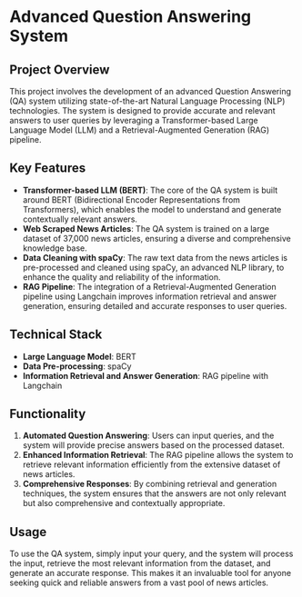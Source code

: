 # Advanced Question Answering System

## Project Overview

This project involves the development of an advanced Question Answering (QA) system utilizing state-of-the-art Natural Language Processing (NLP) technologies. The system is designed to provide accurate and relevant answers to user queries by leveraging a Transformer-based Large Language Model (LLM) and a Retrieval-Augmented Generation (RAG) pipeline.

## Key Features

- **Transformer-based LLM (BERT)**: The core of the QA system is built around BERT (Bidirectional Encoder Representations from Transformers), which enables the model to understand and generate contextually relevant answers.
- **Web Scraped News Articles**: The QA system is trained on a large dataset of 37,000 news articles, ensuring a diverse and comprehensive knowledge base.
- **Data Cleaning with spaCy**: The raw text data from the news articles is pre-processed and cleaned using spaCy, an advanced NLP library, to enhance the quality and reliability of the information.
- **RAG Pipeline**: The integration of a Retrieval-Augmented Generation pipeline using Langchain improves information retrieval and answer generation, ensuring detailed and accurate responses to user queries.

## Technical Stack

- **Large Language Model**: BERT
- **Data Pre-processing**: spaCy
- **Information Retrieval and Answer Generation**: RAG pipeline with Langchain

## Functionality

1. **Automated Question Answering**: Users can input queries, and the system will provide precise answers based on the processed dataset.
2. **Enhanced Information Retrieval**: The RAG pipeline allows the system to retrieve relevant information efficiently from the extensive dataset of news articles.
3. **Comprehensive Responses**: By combining retrieval and generation techniques, the system ensures that the answers are not only relevant but also comprehensive and contextually appropriate.

## Usage

To use the QA system, simply input your query, and the system will process the input, retrieve the most relevant information from the dataset, and generate an accurate response. This makes it an invaluable tool for anyone seeking quick and reliable answers from a vast pool of news articles.
